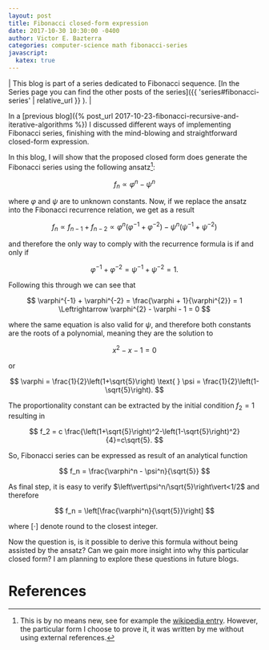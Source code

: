 ```yaml
---
layout: post
title: Fibonacci closed-form expression
date: 2017-10-30 10:30:00 -0400
author: Victor E. Bazterra
categories: computer-science math fibonacci-series
javascript:
  katex: true
---
```


| This blog is part of a series dedicated to Fibonacci sequence. [In the Series page you can find the other posts of the series]({{ 'series#fibonacci-series' | relative_url }} ). |

In a [previous blog]({% post_url 2017-10-23-fibonacci-recursive-and-iterative-algorithms %}) I discussed different ways of implementing Fibonacci series, finishing with the mind-blowing and straightforward closed-form expression.

In this blog, I will show that the proposed closed form does generate the Fibonacci series using the following ansatz[^1]:

$$
f_n \propto \varphi^n - \psi^n
$$

where $\varphi$ and $\psi$ are to unknown constants. Now, if we replace the ansatz into the Fibonacci recurrence relation, we get as a result

$$
f_n \propto f_{n-1} + f_{n-2} \propto \varphi^n (\varphi^{-1} + \varphi^{-2}) - \psi^n (\psi^{-1} + \psi^{-2})
$$

and therefore the only way to comply with the recurrence formula is if and only if

$$
\varphi^{-1} + \varphi^{-2} = \psi^{-1} + \psi^{-2} = 1.
$$

Following this through we can see that

$$
\varphi^{-1} + \varphi^{-2} = \frac{\varphi + 1}{\varphi^{2}} = 1 \Leftrightarrow \varphi^{2} - \varphi - 1 = 0
$$

where the same equation is also valid for $\psi$, and therefore both constants are the roots of a polynomial, meaning they are the solution to

$$
x^2 - x - 1 = 0
$$

or

$$
\varphi = \frac{1}{2}\left(1+\sqrt{5}\right) \text{    } \psi = \frac{1}{2}\left(1-\sqrt{5}\right).
$$

The proportionality constant can be extracted by the initial condition $f_2 = 1$ resulting in

$$
f_2 = c \frac{\left(1+\sqrt{5}\right)^2-\left(1-\sqrt{5}\right)^2}{4}=c\sqrt{5}.
$$

So, Fibonacci series can be expressed as result of an analytical function

$$
f_n = \frac{\varphi^n - \psi^n}{\sqrt{5}}
$$

As final step, it is easy to verify $\left\vert\psi^n/\sqrt{5}\right\vert<1/2$ and therefore

$$
f_n = \left[\frac{\varphi^n}{\sqrt{5}}\right]
$$

where $[\cdot]$ denote round to the closest integer.

Now the question is, is it possible to derive this formula without being assisted by the ansatz? Can we gain more insight into why this particular closed form? I am planning to explore these questions in future blogs.

# References

[^1]: This is by no means new, see for example the [wikipedia entry](https://en.wikipedia.org/wiki/Fibonacci_number). However, the particular form I choose to prove it, it was written by me without using external references.
